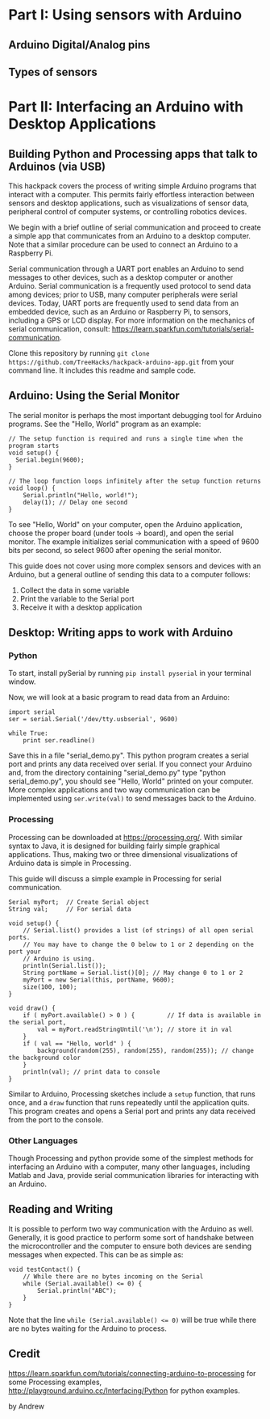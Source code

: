 # Part I: Using sensors with Arduino 
## Arduino Digital/Analog pins 
## Types of sensors 
## 

# Part II: Interfacing an Arduino with Desktop Applications 
## Building Python and Processing apps that talk to Arduinos (via USB)

This hackpack covers the process of writing simple Arduino programs that interact with a computer. This permits fairly effortless interaction between sensors and desktop applications, such as visualizations of sensor data, peripheral control of computer systems, or controlling robotics devices. 

We begin with a brief outline of serial communication and proceed to create a simple app that communicates from an Arduino to a desktop computer. Note that a similar procedure can be used to connect an Arduino to a Raspberry Pi. 

Serial communication through a UART port enables an Arduino to send messages to other devices, such as a desktop computer or another Arduino. Serial communication is a frequently used protocol to send data among devices; prior to USB, many computer peripherals were serial devices. Today, UART ports are frequently used to send data from an embedded device, such as an Arduino or Raspberry Pi, to sensors, including a GPS or LCD display. For more information on the mechanics of serial communication, consult: https://learn.sparkfun.com/tutorials/serial-communication. 

Clone this repository by running `git clone https://github.com/TreeHacks/hackpack-arduino-app.git` from your command line. It includes this readme and sample code. 

## Arduino: Using the Serial Monitor 

The serial monitor is perhaps the most important debugging tool for Arduino programs. See the "Hello, World" program as an example: 

```
// The setup function is required and runs a single time when the program starts
void setup() {
  Serial.begin(9600);
}

// The loop function loops infinitely after the setup function returns 
void loop() {
	Serial.println("Hello, world!"); 
	delay(1); // Delay one second 
}

```

To see "Hello, World" on your computer, open the Arduino application, choose the proper board (under tools -> board), and open the serial monitor. The example initializes serial communication with a speed of 9600 bits per second, so select 9600 after opening the serial monitor. 

This guide does not cover using more complex sensors and devices with an Arduino, but a general outline of sending this data to a computer follows: 

1) Collect the data in some variable 
2) Print the variable to the Serial port 
3) Receive it with a desktop application 

## Desktop: Writing apps to work with Arduino 
### Python 
To start, install pySerial by running `pip install pyserial` in your terminal window. 

Now, we will look at a basic program to read data from an Arduino: 

```
import serial 
ser = serial.Serial('/dev/tty.usbserial', 9600)

while True:
	print ser.readline()

```

Save this in a file "serial_demo.py". This python program creates a serial port and prints any data received over serial. If you connect your Arduino and, from the directory containing "serial_demo.py" type "python serial_demo.py", you should see "Hello, World" printed on your computer. More complex applications and two way communication can be implemented using `ser.write(val)` to send messages back to the Arduino.

### Processing 
Processing can be downloaded at https://processing.org/. With similar syntax to Java, it is designed for building fairly simple graphical applications. Thus, making two or three dimensional visualizations of Arduino data is simple in Processing. 

This guide will discuss a simple example in Processing for serial communication. 

```
Serial myPort;  // Create Serial object
String val;  	// For serial data

void setup() {
	// Serial.list() provides a list (of strings) of all open serial ports. 
	// You may have to change the 0 below to 1 or 2 depending on the port your 
	// Arduino is using. 
	println(Serial.list()); 
	String portName = Serial.list()[0]; // May change 0 to 1 or 2
	myPort = new Serial(this, portName, 9600);
	size(100, 100); 
}

void draw() {
  	if ( myPort.available() > 0 ) {  		// If data is available in the serial port, 
  		val = myPort.readStringUntil('\n'); // store it in val
  	} 
  	if ( val == "Hello, world" ) {
  		background(random(255), random(255), random(255)); // change the background color
  	}
	println(val); // print data to console 
}
```

Similar to Arduino, Processing sketches include a `setup` function, that runs once, and a `draw` function that runs repeatedly until the application quits. This program creates and opens a Serial port and prints any data received from the port to the console. 

### Other Languages 

Though Processing and python provide some of the simplest methods for interfacing an Arduino with a computer, many other languages, including Matlab and Java, provide serial communication libraries for interacting with an Arduino. 

## Reading and Writing 

It is possible to perform two way communication with the Arduino as well. Generally, it is good practice to perform some sort of handshake between the microcontroller and the computer to ensure both devices are sending messages when expected. This can be as simple as: 

```
void testContact() {
	// While there are no bytes incoming on the Serial 
	while (Serial.available() <= 0) {
		Serial.println("ABC"); 
	}
}
```

Note that the line `while (Serial.available() <= 0)` will be true while there are no bytes waiting for the Arduino to process. 

## Credit

https://learn.sparkfun.com/tutorials/connecting-arduino-to-processing for some Processing examples, http://playground.arduino.cc/Interfacing/Python for python examples. 

by Andrew 